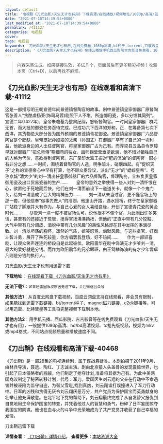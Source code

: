 ```yaml
---
layout: default
title: '电视剧《刀光血影/天生无才也有用》下载资源/在线播放/视频地址/1080p/高清/蓝光'
date: "2021-07-10T14:39:54+0800"
last_modified_at: "2021-07-10T14:39:54+0800"
permalink: /41112/
categories: 电视剧
cover:
tags: 电视剧
keywords: '刀光血影/天生无才也有用,在线免费看,1080p高清,bt种子,torrent,百度云盘,magnet,磁力链,迅雷下载资源'
description: '《刀光血影/天生无才也有用》在线云播放手机西瓜影院吉吉影音免费看，1080p高清bd/hd未删减完整版和tc抢先枪版，mkv/mp4格式，附带bt/torrent种子、magnet/磁力链、百度云盘、网盘资源迅雷下载链接'
---
```


>内容采集生成，如果链接失效，多试几个，页面最后有更多精彩视频！收藏本页（Ctrl+D)，以后再找不麻烦。


## 《刀光血影/天生无才也有用》在线观看和高清下载-41112

这是一部描写明王朝宣德年间景德镇督陶官的故事。剧中景德镇皇家御器厂原督陶官张善人“贪酷虐杨亚(饰司马蓉)剧照下人不堪，所造御用瓷，多以分馈其同列”。宣德二年(1427年)，皇帝朱瞻基为整肃纪纲，怒斩督陶官。一时间皇家御器厂群龙无首，而大批的御瓷任务亟待完成。已成功六下西洋的郑和，正．在筹备第七次下西洋，其货物绝大部分皆为国外预购的景德镇青花御瓷。景德镇皇家御器厂六品督陶官是个肥缺，皇帝宠妃孙娘娘的父亲（孙国丈）在御器厂早有了自己的一块利益，他欲派身边的人出任督陶官，将皇家御器厂占为己有。而浮梁县五品县令罗璋早就对御器厂“把总师傅&rdquo;鞠细苟的独女、画师鞠莹莹垂涎欲滴，他不惜以牺牲自己的人格为代价，意欲得到督陶官。东厂掌印太监王振对“肥的流油”的督陶官一职亦有非分之想&hellip;…一时间，围绕着督陶官的人选，明争暗斗，硝烟四起。有“促织天子”之称的宣德帝心中早有打算，他不顾众臣异议，派出&ldquo;无才”的&ldquo;蟋蟀皇帝”、号称京城&ldquo;清大少&rdquo;的刘一清出任皇家御器厂的六品督陶官，督理陶务，全权负责皇家御用瓷及出口贸易瓷器的生产&hellip;…　　皇帝的意外之举使得一些人对刘一清怀恨在心，欲置他于死地而后快。他们在刘一清面前设下一道道关卡，就像一个个鬼门关，给刘一清造成了巨大的精神压力……　　刘一清从未当过官，更不懂官场上的那一套，但他信奉“做事先做人&rdquo;的准则，他逢山开路，遇水搭桥，终于在皇家御器厂站稳了脚跟并大有作为，与自己心爱的女人喜结良缘，开创了宣德青花瓷的黄金时代……　　尽管刘一清一度不被官场认可，说他根本不像个官，为此闹出许多笑话，甚至有的还接近于荒唐，搅得官场沸沸扬扬，但他的&ldquo;正直中带有几分狡黠、大气中带有几分调皮、洒脱中带有几分风趣”的秉性风格却在其中发挥的淋漓尽致。刘一清以坦荡的胸怀，凛然的气质，嬉笑怒骂，幽默风趣，与这些贪官、奸商斗智斗勇，展开了殊死较量，你方唱罢我登场，好不热闹……　　作为一部轻喜剧，让观众笑声连连的桥段自是此起彼伏。欧阳震华在剧中饰演无才少爷刘一清，最大的爱好就是分钱。而作为欧阳震华的兄弟跟班，由王驾麟饰演的有才少年曾卓凡则是分钱的执行人。


刀光血影/天生无才也有用迅雷下载

**下载地址**： [在线观看下载 《刀光血影/天生无才也有用》](https://www.993dy.com//vod-detail-id-11203.html) 


**无法下载?**：`如果迅雷因版权原因无法下载，关注微信公众号 `

**其他方法1**：从百度云网盘下载视频，百度云网盘支持在线观看，非会员有限制，如果能找到迅雷下载链接、bt/torrent种子、magnet磁力链接、e2dk链接等，可以用迅雷、比特彗星等工具将完整视频下载到本地。

**其他方法2**：用手机云播、西瓜影院、吉吉影音等在线免费观看《刀光血影/天生无才也有用》，一般提供1080p高清、hd/bd高清视频、tc抢先版视频，视频为mkv或mp4格式，不同站点视频质量和播放速度不同。


## 《刀出鞘》在线观看和高清下载-40468

《刀出鞘》是一部28集的电视连续剧，属于谍战悬疑类。本剧拍摄于2011年9月，由林兵导演，聂远、陶红、丁志诚主演。剧由北京猿人头盖骨的发现震惊世界，也引起了日本侵略者的觊觎，他们制定了抢夺计划,准备将其据为己有。为此中美两国商议制定了秘密转移计划，代号：军刀。爱国医生刘云翔的父亲在行动中不幸遇害并被诬陷为监守自盗，为替父雪耻,找到真凶，刘云翔误打误撞进入了军刀行动中。日军的凶残和贪得无厌令刘云翔厌恶万分，共产党员为保护国宝而英勇献身的壮举让他充满敬意。在北平地下党的帮助下，刘云翔最终完成了从自发替父报仇到自觉地用生命保护国宝的转变，并凭着他过人的智慧和勇气，粉碎了日军妄图掠夺我国宝的阴谋。他也在血与火的斗争中光荣地成为了共产党员并收获了自己幸福的爱情。


刀出鞘迅雷下载

**详情查看**： [《刀出鞘》详情介绍](/movie/40468/)， **查看更多**：[本站资源大全](/movie/t/all/)

